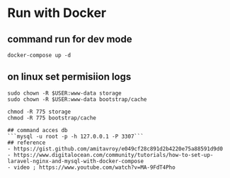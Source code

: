 # Run with Docker

## command run for dev mode
``` docker-compose up -d ```

## on linux set permisiion logs
```
sudo chown -R $USER:www-data storage
sudo chown -R $USER:www-data bootstrap/cache

chmod -R 775 storage
chmod -R 775 bootstrap/cache

## command acces db
```mysql -u root -p -h 127.0.0.1 -P 3307```
## reference
- https://gist.github.com/amitavroy/e049cf28c891d2b4220e75a88591d9d0
- https://www.digitalocean.com/community/tutorials/how-to-set-up-laravel-nginx-and-mysql-with-docker-compose
- video ; https://www.youtube.com/watch?v=MA-9FdT4Pho